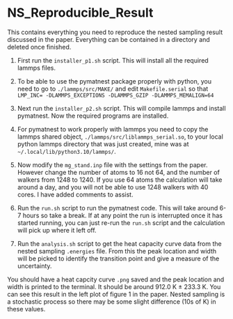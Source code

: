 # NS_Reproducible_Result
This contains everything you need to reproduce the nested sampling result discussed in the paper.
Everything can be contained in a directory and deleted once finished.

1) First run the `installer_p1.sh` script. This will install all the required lammps files.

2) To be able to use the pymatnest package properly with python, you need to go to `./lammps/src/MAKE/` and edit `Makefile.serial` so that `LMP_INC= -DLAMMPS_EXCEPTIONS -DLAMMPS_GZIP -DLAMMPS_MEMALIGN=64`

3) Next run the `installer_p2.sh` script. This will compile lammps and install pymatnest. Now the required programs are installed.

4) For pymatnest to work properly with lammps you need to copy the lammps shared object, `./lammps/src/liblammps_serial.so`, to your local python lammps directory that was just created, mine was at `~/.local/lib/python3.10/lammps/`.

5) Now modify the `mg_stand.inp` file with the settings from the paper. However change the number of atoms to 16 not 64, and the number of walkers from 1248 to 1240. If you use 64 atoms the calculation will take around a day, and you will not be able to use 1248 walkers with 40 cores. I have added comments to assist.
  
6) Run the `run.sh` script to run the pymatnest code. This will take around 6-7 hours so take a break. If at any point the run is interrupted once it has started running, you can just re-run the `run.sh` script and the calculation will pick up where it left off.
   
7) Run the `analysis.sh` script to get the heat capacity curve data from the nested sampling `.energies` file. From this the peak location and width will be picked to identify the transition point and give a measure of the uncertainty.

You should have a heat capcity curve `.png` saved and the peak location and width is printed to the terminal. It should be around 912.0 K ± 233.3 K. You can see this result in the left plot of figure 1 in the paper. Nested sampling is a stochastic process so there may be some slight difference (10s of K) in these values.
